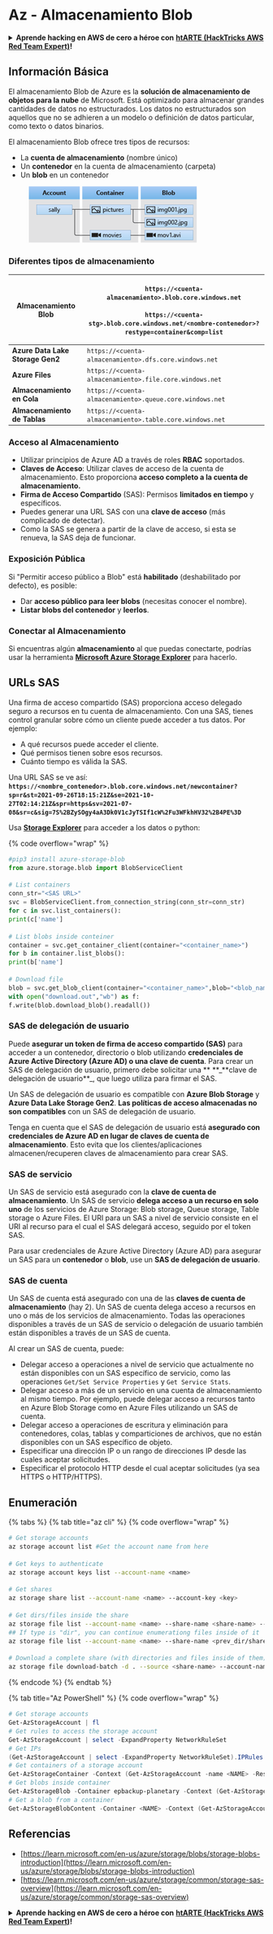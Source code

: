 # Az - Almacenamiento Blob

<details>

<summary><strong>Aprende hacking en AWS de cero a héroe con</strong> <a href="https://training.hacktricks.xyz/courses/arte"><strong>htARTE (HackTricks AWS Red Team Expert)</strong></a><strong>!</strong></summary>

Otras formas de apoyar a HackTricks:

* Si quieres ver a tu **empresa anunciada en HackTricks** o **descargar HackTricks en PDF**, consulta los [**PLANES DE SUSCRIPCIÓN**](https://github.com/sponsors/carlospolop)!
* Consigue el [**merchandising oficial de PEASS & HackTricks**](https://peass.creator-spring.com)
* Descubre [**La Familia PEASS**](https://opensea.io/collection/the-peass-family), nuestra colección de [**NFTs**](https://opensea.io/collection/the-peass-family) exclusivos
* **Únete al** 💬 [**grupo de Discord**](https://discord.gg/hRep4RUj7f) o al [**grupo de telegram**](https://t.me/peass) o **sigue** a **Twitter** 🐦 [**@carlospolopm**](https://twitter.com/carlospolopm)**.**
* **Comparte tus trucos de hacking enviando PRs a los repositorios de GitHub de** [**HackTricks**](https://github.com/carlospolop/hacktricks) y [**HackTricks Cloud**](https://github.com/carlospolop/hacktricks-cloud).

</details>

## Información Básica

El almacenamiento Blob de Azure es la **solución de almacenamiento de objetos para la nube** de Microsoft. Está optimizado para almacenar grandes cantidades de datos no estructurados. Los datos no estructurados son aquellos que no se adhieren a un modelo o definición de datos particular, como texto o datos binarios.

El almacenamiento Blob ofrece tres tipos de recursos:

* La **cuenta de almacenamiento** (nombre único)
* Un **contenedor** en la cuenta de almacenamiento (carpeta)
* Un **blob** en un contenedor

<figure><img src="../../../.gitbook/assets/image (6) (2).png" alt=""><figcaption></figcaption></figure>

### Diferentes tipos de almacenamiento

| **Almacenamiento Blob**           | <p><code>https://&#x3C;cuenta-almacenamiento>.blob.core.windows.net</code><br><br><code>https://&#x3C;cuenta-stg>.blob.core.windows.net/&#x3C;nombre-contenedor>?restype=container&#x26;comp=list</code></p> |
| -------------------------------- | ---------------------------------------------------------------------------------------------------------------------------------------------------------------------------------------------------- |
| **Azure Data Lake Storage Gen2** | `https://<cuenta-almacenamiento>.dfs.core.windows.net`                                                                                                                                               |
| **Azure Files**                  | `https://<cuenta-almacenamiento>.file.core.windows.net`                                                                                                                                              |
| **Almacenamiento en Cola**       | `https://<cuenta-almacenamiento>.queue.core.windows.net`                                                                                                                                             |
| **Almacenamiento de Tablas**     | `https://<cuenta-almacenamiento>.table.core.windows.net`                                                                                                                                             |

### Acceso al Almacenamiento <a href="#about-blob-storage" id="about-blob-storage"></a>

* Utilizar principios de Azure AD a través de roles **RBAC** soportados.
* **Claves de Acceso**: Utilizar claves de acceso de la cuenta de almacenamiento. Esto proporciona **acceso completo a la cuenta de almacenamiento.**
* **Firma de Acceso Compartido** (SAS): Permisos **limitados en tiempo** y específicos.
* Puedes generar una URL SAS con una **clave de acceso** (más complicado de detectar).
* Como la SAS se genera a partir de la clave de acceso, si esta se renueva, la SAS deja de funcionar.

### Exposición Pública

Si "Permitir acceso público a Blob" está **habilitado** (deshabilitado por defecto), es posible:

* Dar **acceso público para leer blobs** (necesitas conocer el nombre).
* **Listar blobs del contenedor** y **leerlos**.

### Conectar al Almacenamiento

Si encuentras algún **almacenamiento** al que puedas conectarte, podrías usar la herramienta [**Microsoft Azure Storage Explorer**](https://azure.microsoft.com/es-es/products/storage/storage-explorer/) para hacerlo.

## URLs SAS

Una firma de acceso compartido (SAS) proporciona acceso delegado seguro a recursos en tu cuenta de almacenamiento. Con una SAS, tienes control granular sobre cómo un cliente puede acceder a tus datos. Por ejemplo:

* A qué recursos puede acceder el cliente.
* Qué permisos tienen sobre esos recursos.
* Cuánto tiempo es válida la SAS.

Una URL SAS se ve así: **`https://<nombre_contenedor>.blob.core.windows.net/newcontainer?sp=r&st=2021-09-26T18:15:21Z&se=2021-10-27T02:14:21Z&spr=https&sv=2021-07-08&sr=c&sig=7S%2BZySOgy4aA3Dk0V1cJyTSIf1cW%2Fu3WFkhHV32%2B4PE%3D`**

Usa [**Storage Explorer**](https://azure.microsoft.com/en-us/features/storage-explorer/) para acceder a los datos o python:

{% code overflow="wrap" %}
```python
#pip3 install azure-storage-blob
from azure.storage.blob import BlobServiceClient

# List containers
conn_str="<SAS URL>"
svc = BlobServiceClient.from_connection_string(conn_str=conn_str)
for c in svc.list_containers():
print(c['name']

# List blobs inside conteiner
container = svc.get_container_client(container="<container_name>")
for b in container.list_blobs():
print(b['name']

# Download file
blob = svc.get_blob_client(container="<container_name>",blob="<blob_name>")
with open("download.out","wb") as f:
f.write(blob.download_blob().readall())
```
### SAS de delegación de usuario <a href="#user-delegation-sas" id="user-delegation-sas"></a>

Puede **asegurar un token de firma de acceso compartido (SAS)** para acceder a un contenedor, directorio o blob utilizando **credenciales de Azure Active Directory (Azure AD) o una clave de cuenta**. Para crear un SAS de delegación de usuario, primero debe solicitar una \*\* **\_**clave de delegación de usuario\*\*\_, que luego utiliza para firmar el SAS.

Un SAS de delegación de usuario es compatible con **Azure Blob Storage** y **Azure Data Lake Storage Gen2**. **Las políticas de acceso almacenadas no son compatibles** con un SAS de delegación de usuario.

Tenga en cuenta que el SAS de delegación de usuario está **asegurado con credenciales de Azure AD en lugar de claves de cuenta de almacenamiento**. Esto evita que los clientes/aplicaciones almacenen/recuperen claves de almacenamiento para crear SAS.

### SAS de servicio

Un SAS de servicio está asegurado con la **clave de cuenta de almacenamiento**. Un SAS de servicio **delega acceso a un recurso en solo uno** de los servicios de Azure Storage: Blob storage, Queue storage, Table storage o Azure Files. El URI para un SAS a nivel de servicio consiste en el URI al recurso para el cual el SAS delegará acceso, seguido por el token SAS.

Para usar credenciales de Azure Active Directory (Azure AD) para asegurar un SAS para un **contenedor** o **blob**, use un **SAS de delegación de usuario**.

### SAS de cuenta

Un SAS de cuenta está asegurado con una de las **claves de cuenta de almacenamiento** (hay 2). Un SAS de cuenta delega acceso a recursos en uno o más de los servicios de almacenamiento. Todas las operaciones disponibles a través de un SAS de servicio o delegación de usuario también están disponibles a través de un SAS de cuenta.

Al crear un SAS de cuenta, puede:

* Delegar acceso a operaciones a nivel de servicio que actualmente no están disponibles con un SAS específico de servicio, como las operaciones `Get/Set Service Properties` y `Get Service Stats`.
* Delegar acceso a más de un servicio en una cuenta de almacenamiento al mismo tiempo. Por ejemplo, puede delegar acceso a recursos tanto en Azure Blob Storage como en Azure Files utilizando un SAS de cuenta.
* Delegar acceso a operaciones de escritura y eliminación para contenedores, colas, tablas y comparticiones de archivos, que no están disponibles con un SAS específico de objeto.
* Especificar una dirección IP o un rango de direcciones IP desde las cuales aceptar solicitudes.
* Especificar el protocolo HTTP desde el cual aceptar solicitudes (ya sea HTTPS o HTTP/HTTPS).

## Enumeración

{% tabs %}
{% tab title="az cli" %}
{% code overflow="wrap" %}
```bash
# Get storage accounts
az storage account list #Get the account name from here

# Get keys to authenticate
az storage account keys list --account-name <name>

# Get shares
az storage share list --account-name <name> --account-key <key>

# Get dirs/files inside the share
az storage file list --account-name <name> --share-name <share-name> --account-key <key>
## If type is "dir", you can continue enumerationg files inside of it
az storage file list --account-name <name> --share-name <prev_dir/share-name> --account-key <key>

# Download a complete share (with directories and files inside of them)
az storage file download-batch -d . --source <share-name> --account-name <name> --account-key <key>
```
{% endcode %}
{% endtab %}

{% tab title="Az PowerShell" %}
{% code overflow="wrap" %}
```powershell
# Get storage accounts
Get-AzStorageAccount | fl
# Get rules to access the storage account
Get-AzStorageAccount | select -ExpandProperty NetworkRuleSet
# Get IPs
(Get-AzStorageAccount | select -ExpandProperty NetworkRuleSet).IPRules
# Get containers of a storage account
Get-AzStorageContainer -Context (Get-AzStorageAccount -name <NAME> -ResourceGroupName <NAME>).context
# Get blobs inside container
Get-AzStorageBlob -Container epbackup-planetary -Context (Get-AzStorageAccount -name <name> -ResourceGroupName <name>).context
# Get a blob from a container
Get-AzStorageBlobContent -Container <NAME> -Context (Get-AzStorageAccount -name <NAME> -ResourceGroupName <NAME>).context -Blob <blob_name> -Destination .\Desktop\filename.txt
```
## Referencias

* [https://learn.microsoft.com/en-us/azure/storage/blobs/storage-blobs-introduction](https://learn.microsoft.com/en-us/azure/storage/blobs/storage-blobs-introduction)
* [https://learn.microsoft.com/en-us/azure/storage/common/storage-sas-overview](https://learn.microsoft.com/en-us/azure/storage/common/storage-sas-overview)

<details>

<summary><strong>Aprende hacking en AWS de cero a héroe con</strong> <a href="https://training.hacktricks.xyz/courses/arte"><strong>htARTE (HackTricks AWS Red Team Expert)</strong></a><strong>!</strong></summary>

Otras formas de apoyar a HackTricks:

* Si quieres ver a tu **empresa anunciada en HackTricks** o **descargar HackTricks en PDF**, consulta los [**PLANES DE SUSCRIPCIÓN**](https://github.com/sponsors/carlospolop)!
* Consigue el [**merchandising oficial de PEASS & HackTricks**](https://peass.creator-spring.com)
* Descubre [**La Familia PEASS**](https://opensea.io/collection/the-peass-family), nuestra colección de [**NFTs**](https://opensea.io/collection/the-peass-family) exclusivos
* **Únete al** 💬 [**grupo de Discord**](https://discord.gg/hRep4RUj7f) o al [**grupo de telegram**](https://t.me/peass) o **sígueme** en **Twitter** 🐦 [**@carlospolopm**](https://twitter.com/carlospolopm).
* **Comparte tus trucos de hacking enviando PRs a los repositorios de github** [**HackTricks**](https://github.com/carlospolop/hacktricks) y [**HackTricks Cloud**](https://github.com/carlospolop/hacktricks-cloud).

</details>
